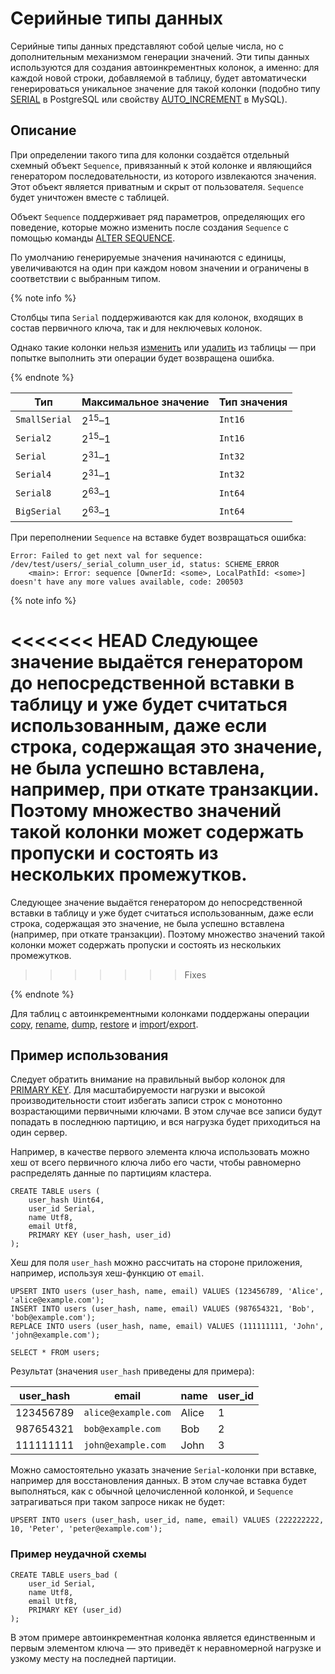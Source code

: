 
# Серийные типы данных

Серийные типы данных представляют собой целые числа, но с дополнительным механизмом генерации значений. Эти типы данных используются для создания автоинкрементных колонок, а именно: для каждой новой строки, добавляемой в таблицу, будет автоматически генерироваться уникальное значение для такой колонки (подобно типу [SERIAL](https://www.postgresql.org/docs/current/datatype-numeric.html#DATATYPE-SERIAL) в PostgreSQL или свойству [AUTO_INCREMENT](https://dev.mysql.com/doc/refman/9.0/en/example-auto-increment.html) в MySQL).

## Описание

При определении такого типа для колонки создаётся отдельный схемный объект `Sequence`, привязанный к этой колонке и являющийся генератором последовательности, из которого извлекаются значения. Этот объект является приватным и скрыт от пользователя. `Sequence` будет уничтожен вместе с таблицей.

Объект `Sequence` поддерживает ряд параметров, определяющих его поведение, которые можно изменить после создания `Sequence` с помощью команды [ALTER SEQUENCE](../syntax/alter-sequence.md).

По умолчанию генерируемые значения начинаются с единицы, увеличиваются на один при каждом новом значении и ограничены в соответствии с выбранным типом.

{% note info %}

Столбцы типа `Serial` поддерживаются как для колонок, входящих в состав первичного ключа, так и для неключевых колонок.

Однако такие колонки нельзя [изменить](../syntax/alter_table/family#mod-column-groups) или [удалить](../syntax/alter_table/columns.md) из таблицы — при попытке выполнить эти операции будет возвращена ошибка.

{% endnote %}

| Тип           | Максимальное значение | Тип значения |
|---------------|-----------------------|--------------|
| `SmallSerial` | $2^{15}–1$            | `Int16`      |
| `Serial2`     | $2^{15}–1$            | `Int16`      |
| `Serial`      | $2^{31}–1$            | `Int32`      |
| `Serial4`     | $2^{31}–1$            | `Int32`      |
| `Serial8`     | $2^{63}–1$            | `Int64`      |
|  `BigSerial`  | $2^{63}–1$            | `Int64`      |

При переполнении `Sequence` на вставке будет возвращаться ошибка:

```text
Error: Failed to get next val for sequence: /dev/test/users/_serial_column_user_id, status: SCHEME_ERROR
    <main>: Error: sequence [OwnerId: <some>, LocalPathId: <some>] doesn't have any more values available, code: 200503
```

{% note info %}

<<<<<<< HEAD
Cледующее значение выдаётся генератором до непосредственной вставки в таблицу и уже будет считаться использованным, даже если строка, содержащая это значение, не была успешно вставлена, например, при откате транзакции. Поэтому множество значений такой колонки может содержать пропуски и состоять из нескольких промежутков.
=======
Следующее значение выдаётся генератором до непосредственной вставки в таблицу и уже будет считаться использованным, даже если строка, содержащая это значение, не была успешно вставлена (например, при откате транзакции). Поэтому множество значений такой колонки может содержать пропуски и состоять из нескольких промежутков.
>>>>>>> Fixes

{% endnote %}

Для таблиц с автоинкрементными колонками поддержаны операции [copy](../../../reference/ydb-cli/tools-copy.md), [rename](../../../reference/ydb-cli/commands/tools/rename.md), [dump](../../../reference/ydb-cli/export-import/tools-dump.md), [restore](../../../reference/ydb-cli/export-import/import-file.md) и [import](../../../reference/ydb-cli/export-import/import-s3.md)/[export](../../../reference/ydb-cli/export-import/export-s3.md).

## Пример использования

Следует обратить внимание на правильный выбор колонок для [PRIMARY KEY](../../../dev/primary-key/row-oriented.md). Для масштабируемости нагрузки и высокой производительности стоит избегать записи строк с монотонно возрастающими первичными ключами. В этом случае все записи будут попадать в последнюю партицию, и вся нагрузка будет приходиться на один сервер.

Например, в качестве первого элемента ключа использовать можно хеш от всего первичного ключа либо его части, чтобы равномерно распределять данные по партициям кластера.

``` yql
CREATE TABLE users (
    user_hash Uint64,
    user_id Serial,
    name Utf8,
    email Utf8,
    PRIMARY KEY (user_hash, user_id)
);
```

Хеш для поля `user_hash` можно рассчитать на стороне приложения, например, используя хеш-функцию от `email`.

``` yql
UPSERT INTO users (user_hash, name, email) VALUES (123456789, 'Alice', 'alice@example.com');
INSERT INTO users (user_hash, name, email) VALUES (987654321, 'Bob', 'bob@example.com');
REPLACE INTO users (user_hash, name, email) VALUES (111111111, 'John', 'john@example.com');
```

``` yql
SELECT * FROM users;
```

Результат (значения `user_hash` приведены для примера):

| user_hash   | email                 | name  | user_id |
|-------------|-----------------------|-------|---------|
| 123456789   | `alice@example.com`   | Alice | 1       |
| 987654321   | `bob@example.com`     | Bob   | 2       |
| 111111111   | `john@example.com`    | John  | 3       |

Можно самостоятельно указать значение `Serial`-колонки при вставке, например для восстановления данных. В этом случае вставка будет выполняться, как с обычной целочисленной колонкой, и `Sequence` затрагиваться при таком запросе никак не будет:

``` yql
UPSERT INTO users (user_hash, user_id, name, email) VALUES (222222222, 10, 'Peter', 'peter@example.com');
```

### Пример неудачной схемы

``` yql
CREATE TABLE users_bad (
    user_id Serial,
    name Utf8,
    email Utf8,
    PRIMARY KEY (user_id)
);
```

В этом примере автоинкрементная колонка является единственным и первым элементом ключа — это приведёт к неравномерной нагрузке и узкому месту на последней партиции.

